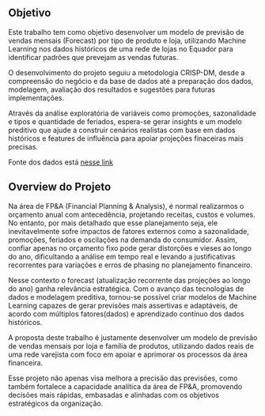 ## Objetivo 

Este trabalho tem como objetivo desenvolver um modelo de previsão de vendas mensais (Forecast) por tipo de produto e loja, utilizando Machine Learning nos dados históricos de uma rede de lojas no Equador para identificar padrões que prevejam as vendas futuras. 

O desenvolvimento do projeto seguiu a metodologia CRISP-DM, desde a compreensão do negócio e da base de dados até a preparação dos dados, modelagem, avaliação dos resultados e sugestões para futuras implementações.

Através da análise exploratória de variáveis como promoções, sazonalidade e tipos  e quantidade de feriados, espera-se gerar insights e um modelo preditivo que ajude a construir cenários realistas com base em dados históricos e features de influência para apoiar projeções finaceiras mais precisas.

Fonte dos dados está [nesse link](https://www.kaggle.com/c/store-sales-time-series-forecasting/data)



## Overview do Projeto

Na área de FP&A (Financial Planning & Analysis), é normal realizarmos o orçamento anual com antecedência, projetando receitas, custos e volumes. No entanto, por mais detalhado que esse planejamento seja, ele inevitavelmente sofre impactos de fatores externos como a sazonalidade, promoções, feriados e oscilações na demanda do consumidor. 
Assim, confiar apenas no orçamento fixo pode gerar distorções e vieses ao longo do ano, dificultando a análise em tempo real e levando a justificativas recorrentes para variações e erros de phasing no planejamento financeiro.

Nesse contexto o forecast (atualização recorrente das projeções ao longo do ano) ganha relevância estratégica. Com o avanço das tecnologias de dados e modelagem preditiva, tornou-se possível criar modelos de Machine Learning capazes de gerar previsões mais assertivas e adaptáveis, de acordo com múltiplos fatores(dados) e aprendizado contínuo dos dados históricos.

A proposta deste trabalho é justamente desenvolver um modelo de previsão de vendas mensais por loja e família de produtos, utilizando dados reais de uma rede varejista com foco em apoiar e aprimorar os processos da área financeira.

Esse projeto não apenas visa melhora a precisão das previsões, como também fortalece a capacidade analítica da área de FP&A, promovendo decisões mais rápidas, embasadas e alinhadas com os objetivos estratégicos da organização.



